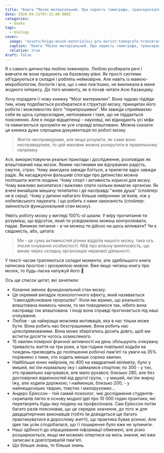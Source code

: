```yaml
---
title: "Книга “Мозок матеріальний. Про користь томографа, транскраніального стимулятора і клітин равлика” — Ася Казанцева"
date: 2020-04-21T07:31:00.000Z
categories:
  - books
tags:
  - biology
cover:
  image: "assets/kniga-mozok-materialnii-pro-korist-tomografa-transkranialnogo-stimulyatora-i-klitin-ravlika-asya-kazantseva.jpg"
  caption: "Книга “Мозок матеріальний. Про користь томографа, транскраніального стимулятора і клітин равлика” — Ася Казанцева"
  relative: true
draft: false
---
```


Я з самого дитинства люблю інженерію. Люблю розбирати речі і вивчати як вони працюють на базовому рівні. Як прості системи об'єднуються в складні і роблять неймовірне. Але навіть із мамою-мікробіологом, біологія і все, що з нею пов'язано, не викликала в мене жодного інтересу. До того моменту, як я почав читати Асю Казанцеву.

Хочу порадити її нову книжку "Мозг материален". Вона чудово підійде тим, кому подобається розбиратися в структурі мозку, принципах його роботи і можливостях його "перепрошивки". Ми завжди сприймаємо себе як щось суперскладне, непізнаване і таке, що не піддається поясненню. Але є люди-відщепенці - науковці, які відкидають усі міфи та намагаються зрозуміти як усе справді влаштовано. Можна сказати ця книжка дуже спрощена документація по роботі мозку.

> Життя несправедливе, але якщо розуміти, як саме воно несправедливе, то цей маховик можна розкрутити в правильному напрямку

Ася, використовуючи реальні приклади і дослідження, розповідає як влаштований наш мозок. Якими частинами ми відчуваємо радість, смуток, страх. Чому амигдала завжди боїться, а прилегле ядро завжди радіє. Як насаджуючи фальшиві спогади про дитинство можна поліпшити життя людини. Чому спорт і активність корисні для мозку. Чому важливо висипатися і важливо спати скільки вимагає організм. Як вчені винайшли мишачу телепатію і де насправді "живе душа" (спойлер: не в серці). Чому у дитини набагато більше нейронних зв'язків, ніж у нобелівського лауреата. І що робить з нами закоханість (спойлер: змінюється функціональний стан мозку).

Уявіть роботу мозку у вигляді 100%-ої шкали. У міру прочитання ти розумієш, що відсоток, який ти усвідомлено можеш контролювати, падає. Виникає питання - а чи можеш ти дійсно на щось впливати? Чи є свідомість, або, цитата:

> Ми - це сума активностей різних відділів нашого мозку, така ось ілюзія існування особистості. Міф про власну винятковість, що виник через складну організацію нервової діяльності.

У тексті часом трапляються складні моменти, але здебільшого книга написана простою і зрозумілою мовою. Вже якщо читаєш книгу про мозок, то будь-ласка напужуй його 🙂

Ось ще список цитат, які зачепили:

- Кохання змінює функціональний стан мозку.
- Це окремий випадок психологічного ефекту, який називається "самоздійснюване пророцтво". Коли ми віримо, що реальність влаштована якимось чином, то ми поводимося так, нібито вона насправді так влаштована. І іноді вона справді прогинається під наші очікування.
- Любов - це найкраща можлива мотивація, яка в нас тільки може бути. Вона робить нас безстрашними. Вона робить нас цілеспрямованими. Вона може зберігатись досить довго, щоб ми встигли досягти чогось осмисленого.
- 15 хвилин помірної фізичної активності на день збільшують очікувану тривалість життя на три роки, а три години повільної ходьби на тиждень призводять до поліпшення робочої пам'яті та уваги на 35% порівняно з тими, хто ходить менше сорока хвилин.
- Найбільше юних нейронів, по 400 на квадратний міліметр, було у мишей, які їли нормальну їжу і займалися спортом; по 300 - у тих, хто правильно харчувався, але мало рухався; близько 280, але без достовірних відмінностей від другої групи, - у мишей, які їли жирну їжу, але ходили доріжкою; і найменше, близько 200, - у найнещасніших тварин, товстих і малорухомих...
- Андерс Ерікссон - той самий психолог, чиє дослідження студентів-скрипалів лягло в основу модної ідеї про 10 000 годин практики, які перетворять будь-яку людину на професіонала. Сам Ерікссон потім багато разів пояснював, що це середнє значення, до того ж для двадцятирічних виконавців (тобто їм доведеться ще багато практикуватися в дорослому житті), що практика буває різною. Але ідея так усім сподобалася, що її поширення було вже не зупинити.
- Наші здібності до опрацювання інформації обмежені, але різко розширюються, якщо ми можемо опертися на якісь знання, які вже записані в довготривалій пам'яті.
- Що більше знань, то більше знань.
